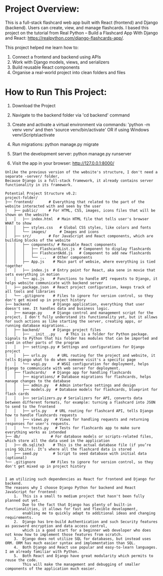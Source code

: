 # Project Overview:
This is a full-stack flashcard web app built with React (frontend) and Django (backend). Users can create, view, and manage flashcards.
I based this project on the tutorial from Real Python – Build a Flashcard App With Django and React: https://realpython.com/django-flashcards-app/.

This project helped me learn how to:
1. Connect a frontend and backend using APIs
2. Work with Django models, views, and serializers
3. Build reusable React components
4. Organise a real-world project into clean folders and files


# How to Run This Project:
1. Download the Project 
2. Navigate to the backend folder via 'cd backend' command
3. Create and activate a virtual environment via commands:
'python -m venv venv' and then
 'source venv/bin/activate'
 OR if using Windows
 venv\Scripts\activate

5. Run migrations:
python manage.py migrate

6. Start the development server:
python manage.py runserver

7. Visit the app in your browser:
http://127.0.0.1:8000/


```
Unlike the previous version of the website's structure, I don't need a separate -server/ folder,
Because Django is a full-stack framework, it already contains server functionality in its framework.

Potential Project Structure v0.2:
project-folder/
├── frontend/       # Everything that related to the part of the website interacted with and seen by the user
│   ├── public/     # For HTML, CSS, images, icons files that will be shown on the website
│   │   ├── index.html  # Main HTML file that tells user's browser WHAT to show
│   │   ├── styles.css   # Global CSS styles, like colors and fonts
│   │   └── images/      # Images and icons
│   ├── src/        # For JavaScript and React components, which are building blocks of the website
│   │   ├── components/ # Reusable React components
│   │   │   ├── FlashcardList.js  # Component to display flashcards
│   │   │   ├── FlashcardAdd.js   # Component to add new flashcards
│   │   │   └── ...   # Other components
│   │   ├── App.js    # Main part of websie, where everything is tied together
│   │   ├── index.js  # Entry point for React, aka sene in movie that sets everything in motion
│   │   └── api.js    # Functions to handle API requests to Django, it helps website communicate with backend server
│   ├── package.json  # React project configuration, keeps track of all tools and libraries
│   └── .gitignore    # Files to ignore for version control, so they don't get mixed up in project history
├── backend/          # Django application, everything that user doesn't see. It handles data and business logic.
│   ├── manage.py     # Django control and management script for the project. I don't fully understand its functionality yet, but it allows for such actions as like starting the server, creating apps, or running database migrations..
│   ├── backend/      # Django project files
│   │   ├── __init__.py     # This is a folder for Python package. Signals to Python that his folder has modules that can be imported and used in other parts of the program
│   │   ├── settings.py # Settings and configurations for Django project
│   │   ├── urls.py     # URL routing for the project and website, it tells Django what to do when someone visit's a specific page
│   │   └── wsgi.py     # WSGI configuration for deployment, helps Django to communicate with web server for deployment.
│   ├── flashcards/   # Django app for handling flashcards
│   │   ├── migrations/ # Database migrations for flashcards, helps manage changes to the database
│   │   ├── admin.py   # Admin interface settings and design
│   │   ├── models.py  # Database models for flashcards, blueprint for flash cards
│   │   ├── serializers.py # Serializers for API, converts data between different formats, for example: turning a flashcard into JSON to send to the frontend
│   │   ├── urls.py    # URL routing for flashcard API, tells Django how to handle flashcards requests
│   │   ├── views.py   # Views for handling requests and returning responses for user's requests. 
│   │   └── tests.py   # Tests for flashcards app to make sure everything works as intended
├── db/              # For database models or scripts-related files, which store all the data used in the application
│   ├── db.sqlite3    # This is the actual database file (if you’re using SQLite). It’s where all the flashcard data is stored
│   ├── seed.py       # Script to seed database with initial data (optional)
└── .gitignore       ## Files to ignore for version control, so they don't get mixed up in project history


I am utilizing such dependencies as React for frontend and Django for backend. 
The reasons why I choose Django Python for backend and React JavaScript for frontend: 
    1.  This is a small to medium project that hasn't been fully planned out yet. 
        Due to the fact that Django has plenty of built-in functionalities, it allows for fast and flexible development, 
        enabling me to quickly adapt to additional ideas and changing requirements. 
    2.  Django has bre-build Authentication and such Security features as password encryption and data access control, 
        which is a good start for a beginner web developer who does not know how to implement those features from scratch. 
    3.  Django does not utilize SQL for databases, but instead uses ORM. ORM has much easier syntax and implementation than SQL.
    4.  Both Django and React use popular and easy-to-learn languages. I am already familiar with Python.
    5.  Both React and Django have great modularity which permits to reuse the code. 
        This will make the management and debugging of smaller components of the application much easier.
